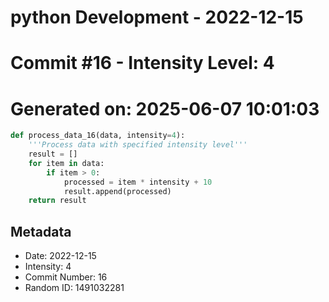 ﻿# python Development - 2022-12-15
# Commit #16 - Intensity Level: 4
# Generated on: 2025-06-07 10:01:03
```python
def process_data_16(data, intensity=4):
    '''Process data with specified intensity level'''
    result = []
    for item in data:
        if item > 0:
            processed = item * intensity + 10
            result.append(processed)
    return result
```
## Metadata
- Date: 2022-12-15
- Intensity: 4
- Commit Number: 16
- Random ID: 1491032281
